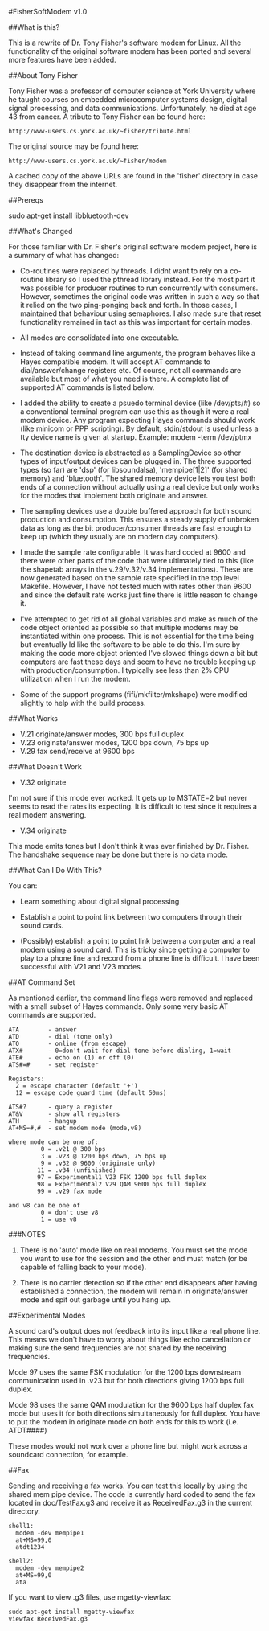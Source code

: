 #FisherSoftModem v1.0

##What is this?

This is a rewrite of Dr. Tony Fisher's software modem for Linux. All the functionality of the original software modem has been ported and several more features have been added.

##About Tony Fisher

Tony Fisher was a professor of computer science at York University where he taught courses on embedded microcomputer systems design, digital signal processing, and data communications. Unfortunately, he died at age 43 from cancer. A tribute to Tony Fisher can be found here:

	http://www-users.cs.york.ac.uk/~fisher/tribute.html

The original source may be found here:

	http://www-users.cs.york.ac.uk/~fisher/modem

A cached copy of the above URLs are found in the 'fisher' directory in case they disappear from the internet.

##Prereqs

sudo apt-get install libbluetooth-dev

##What's Changed

For those familiar with Dr. Fisher's original software modem project, here is a summary of what has changed:

* Co-routines were replaced by threads.  I didnt want to rely on a co-routine library so I used the pthread library instead.  For the most part it was possible for producer routines to run concurrently with consumers. However, sometimes the original code was written in such a way so that it relied on the two ping-ponging back and forth. In those cases, I maintained that behaviour using semaphores.  I also made sure that reset functionality remained in tact as this was important for certain modes.

* All modes are consolidated into one executable.

* Instead of taking command line arguments, the program behaves like a Hayes compatible modem.  It will accept AT commands to dial/answer/change registers etc.  Of course, not all commands are available but most of what you need is there.  A complete list of supported AT commands is listed below.

* I added the ability to create a psuedo terminal device (like /dev/pts/#) so a conventional terminal program can use this as though it were a real modem device.  Any program expecting Hayes commands should work (like minicom or PPP scripting).  By default, stdin/stdout is used unless a tty device name is given at startup.
	  Example: modem -term /dev/ptmx

* The destination device is abstracted as a SamplingDevice so other types of input/output devices can be plugged in.  The three supported types (so far) are 'dsp' (for libsoundalsa), 'mempipe[1|2]' (for shared memory) and 'bluetooth'.  The shared memory device lets you test both ends of a connection without actually using a real device but only works for the modes that implement both originate and answer.

* The sampling devices use a double buffered approach for both sound production and consumption.  This ensures a steady supply of unbroken data as long as the bit producer/consumer threads are fast enough to keep up (which they usually are on modern day computers).

* I made the sample rate configurable.  It was hard coded at 9600 and there were other parts of the code that were ultimately tied to this (like the shapetab arrays in the v.29/v.32/v.34 implementations).  These are now generated based on the sample rate specified in the top level Makefile.  However, I have not tested much with rates other than 9600 and since the default rate works just fine there is little reason to change it.

* I've attempted to get rid of all global variables and make as much of the code object oriented as possible so that multiple modems may be instantiated within one process.   This is not essential for the time being but eventually Id like the software to be able to do this.  I'm sure by making the code more object oriented I've slowed things down a bit but computers are fast these days and seem to have no trouble keeping up with production/consumption.  I typically see less than 2% CPU utilization when I run the modem.

* Some of the support programs (fifi/mkfilter/mkshape) were modified slightly to help with the build process.

##What Works

* V.21 originate/answer modes, 300 bps full duplex
* V.23 originate/answer modes, 1200 bps down, 75 bps up
* V.29 fax send/receive at 9600 bps

##What Doesn't Work

* V.32 originate

I'm not sure if this mode ever worked.  It gets up to MSTATE=2 but never seems to read the rates its expecting.  It is difficult to test since it requires a real modem answering.

* V.34 originate

This mode emits tones but I don't think it was ever finished by Dr. Fisher. The handshake sequence may be done but there is no data mode.

##What Can I Do With This?

You can:

* Learn something about digital signal processing

* Establish a point to point link between two computers through their sound cards.

* (Possibly) establish a point to point link between a computer and a real modem using a sound card.  This is tricky since getting a computer to play to a phone line and record from a phone line is difficult.  I have been successful with V21 and V23 modes.

##AT Command Set

As mentioned earlier, the command line flags were removed and replaced with a small subset of Hayes commands. Only some very basic AT commands are supported.

    ATA        - answer
    ATD        - dial (tone only)
    ATO        - online (from escape)
    ATX#       - 0=don't wait for dial tone before dialing, 1=wait 
    ATE#       - echo on (1) or off (0)
    ATS#=#     - set register

    Registers:
      2 = escape character (default '+')
      12 = escape code guard time (default 50ms)

    ATS#?      - query a register
    AT&V       - show all registers
    ATH        - hangup
    AT+MS=#,#  - set modem mode (mode,v8)

    where mode can be one of:
             0 = .v21 @ 300 bps
             3 = .v23 @ 1200 bps down, 75 bps up
             9 = .v32 @ 9600 (originate only)
            11 = .v34 (unfinished)
            97 = Experimental1 V23 FSK 1200 bps full duplex
            98 = Experimental2 V29 QAM 9600 bps full duplex 
            99 = .v29 fax mode

    and v8 can be one of
             0 = don't use v8
             1 = use v8

###NOTES

1. There is no 'auto' mode like on real modems.  You must set the mode you want to use for the session and the other end must match (or be capable of falling back to your mode).

2. There is no carrier detection so if the other end disappears after having established a connection, the modem will remain in originate/answer mode and spit out garbage until you hang up.

##Experimental Modes

A sound card's output does not feedback into its input like a real phone line.  This means we don't have to worry about things like echo cancellation or making sure the send frequencies are not shared by the receiving frequencies.

Mode 97 uses the same FSK modulation for the 1200 bps downstream communication used in .v23 but for both directions giving 1200 bps full duplex.

Mode 98 uses the same QAM modulation for the 9600 bps half duplex fax mode but uses it for both directions simultaneously for full duplex.  You have to put the modem in originate mode on both ends for this to work (i.e. ATDT####)

These modes would not work over a phone line but might work across a soundcard connection, for example.

##Fax

Sending and receiving a fax works. You can test this locally by using the shared mem pipe device.  The code is currently hard coded to send the fax located in doc/TestFax.g3 and receive it as ReceivedFax.g3 in the current directory.

    shell1:
      modem -dev mempipe1
      at+MS=99,0
      atdt1234

    shell2:
      modem -dev mempipe2
      at+MS=99,0
      ata

If you want to view .g3 files, use mgetty-viewfax:

    sudo apt-get install mgetty-viewfax
    viewfax ReceivedFax.g3

